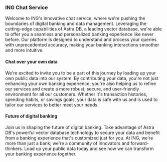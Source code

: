 ### ING Chat Service
Welcome to ING's innovative chat service, where we're pushing the boundaries of digital banking and data management. Leveraging the cutting-edge capabilities of Astra DB, a leading vector database, we're able to offer you a seamless and personalized banking experience like never before. Our platform is designed to understand and process your queries with unprecedented accuracy, making your banking interactions smoother and more intuitive.

#### Chat over your own data
We're excited to invite you to be a part of this journey by loading up your own public data into our system. By contributing your data, you're not just enhancing your own banking experience; you're also helping us to refine our services and create a more robust, secure, and user-friendly environment for all our customers. Whether it's transaction histories, spending habits, or savings goals, your data is safe with us and is used to tailor our services to better meet your needs.

#### Future of digital banking
Join us in shaping the future of digital banking. Take advantage of Astra DB's powerful vector database technology to secure your data and benefit from a banking experience that's customized just for you. At ING, we're more than just a bank; we're a community of innovators and forward-thinkers. Load up your public data today and see how we can transform your banking experience together.